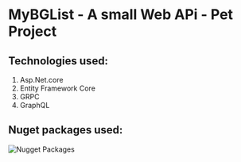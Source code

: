 # MyBGList - A small Web APi - Pet Project

<h2>Technologies used:</h2>

1. Asp.Net.core
2. Entity Framework Core
3. GRPC
4. GraphQL

<h2>Nuget packages used:</h2>

![Nugget Packages](https://res.cloudinary.com/dzuieskuw/image/upload/v1742374737/dotnet-pet-projects/mybglist-web-api.png)
